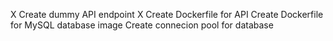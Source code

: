 X Create dummy API endpoint
X Create Dockerfile for API
Create Dockerfile for MySQL database image
Create connecion pool for database